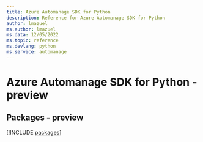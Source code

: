 ```yaml
---
title: Azure Automanage SDK for Python
description: Reference for Azure Automanage SDK for Python
author: lmazuel
ms.author: lmazuel
ms.data: 12/05/2022
ms.topic: reference
ms.devlang: python
ms.service: automanage
---
```

# Azure Automanage SDK for Python - preview
## Packages - preview
[!INCLUDE [packages](automanage-index.md)]